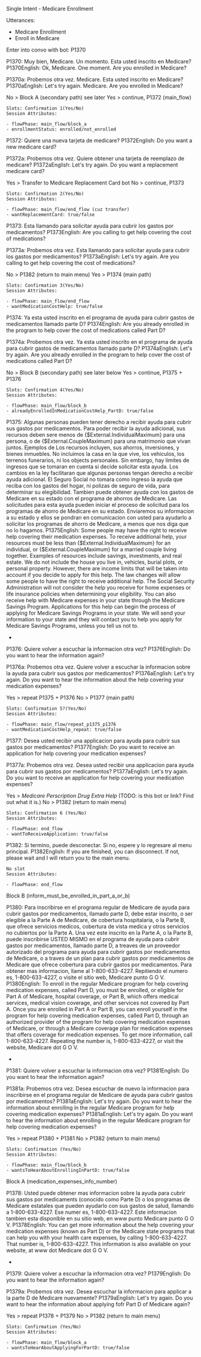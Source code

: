 Single Intent - Medicare Enrollment

Utterances:

- Medicare Enrollment
- Enroll in Medicare

Enter into convo with bot: P1370

P1370: Muy bien, Medicare. Un momento. Esta usted inscrito en Medicare?
P1370English: Ok, Medicare. One moment. Are you enrolled in Medicare?

P1370a: Probemos otra vez. Medicare. Esta usted inscrito en Medicare?
P1370aEnglish: Let's try again. Medicare. Are you enrolled in Medicare?

No > Block A (secondary path) see later
Yes > continue, P1372 (main_flow)

```
Slots: Confirmation 1(Yes/No)
Session Attributes:

- flowPhase: main_flow/block_a
- enrollmentStatus: enrolled/not_enrolled
```

P1372: Quiere una nueva tarjeta de medicare?
P1372English: Do you want a new medicare card?

P1372a: Probemos otra vez. Quiere obtener una tarjeta de reemplazo de medicare?
P1372aEnglish: Let's try again. Do you want a replacement medicare card?

Yes > Transfer to Medicare Replacement Card bot
No > continue, P1373

```
Slots: Confirmation 2(Yes/No)
Session Attributes:

- flowPhase: main_flow/end_flow (cuz transfer)
- wantReplacementCard: true/false
```

P1373: Esta llamando para solicitar ayuda para cubrir los gastos por medicamentos?
P1373English: Are you calling to get help covering the cost of medications?

P1373a: Probemos otra vez. Esta llamando para solicitar ayuda para cubrir los gastos por medicamentos?
P1373aEnglish: Let's try again. Are you calling to get help covering the cost of medications?

No > P1382 (return to main menu)
Yes > P1374 (main path)

```
Slots: Confirmation 3(Yes/No)
Session Attributes:

- flowPhase: main_flow/end_flow
- wantMedicationCostHelp: true/false
```

P1374: Ya esta usted inscrito en el programa de ayuda para cubrir gastos de medicamentos llamado parte D?
P1374English: Are you already enrolled in the program to help cover the cost of medications called Part D?

P1374a: Probemos otra vez. Ya esta usted inscrito en el programa de ayuda para cubrir gastos de medicamentos llamado parte D?
P1374aEnglish: Let's try again. Are you already enrolled in the program to help cover the cost of medications called Part D?

No > Block B (secondary path) see later below
Yes > continue, P1375 + P1376

```
Slots: Confirmation 4(Yes/No)
Session Attributes:

- flowPhase: main_flow/block_b
- alreadyEnrolledInMedicationCostHelp_PartD: true/false
```

P1375: Algunas personas pueden tener derecho a recibir ayuda para cubrir sus gastos por medicamentos. Para poder recibir la ayuda adicional, sus recursos deben sere menos de {$External.IndividualMaximum} para una persona, o de {$External.CoupleMaximum} para una matrimonio que vivan juntos. Ejemplos de Los recursos incluyen, sus ahorros, inversiones, y bienes inmuebles. No incluimos la casa en la que vive, los vehiculos, los terrenos funerarios, ni los objects personales. Sin embargo, hay limites de ingresos que se tomaran en cuenta si decide solicitar esta ayuda. Los cambios en la ley facilitaran que algunas personas tengan derecho a recibir ayuda adicional. El Seguro Social no tomara como ingreso la ayuda que reciba con los gastos del hogar, ni polizas de seguro de vida, para determinar su elegibilidad. Tambien puede obtener ayuda con los gastos de Medicare en su estado con el programa de ahorros de Medicare. Las solicitudes para esta ayuda pueden iniciar el proceso de solicitud para los programas de ahorro de Medicare en su estado. Enviaremos su informacion a su estado y ellos se pondran en comunicacion con usted para ayudarlo a solicitar los programas de ahorro de Medicare, a menos que nos diga que no lo hagamos.
P1375English: Some people may have the right to receive help covering their medication expenses. To receive additional help, your resources must be less than {$External.IndividualMaximum} for an individual, or {$External.CoupleMaximum} for a married couple living together. Examples of resources include savings, investments, and real estate. We do not include the house you live in, vehicles, burial plots, or personal property. However, there are income limits that will be taken into account if you decide to apply for this help. The law changes will allow some people to have the right to receive additional help. The Social Security Administration will not consider the help you receive for home expenses or life insurance policies when determining your eligibility. You can also receive help with Medicare expenses in your state through the Medicare Savings Program. Applications for this help can begin the process of applying for Medicare Savings Programs in your state. We will send your information to your state and they will contact you to help you apply for Medicare Savings Programs, unless you tell us not to.

-

P1376: Quiere volver a escuchar la informacion otra vez?
P1376English: Do you want to hear the information again?

P1376a: Probemos otra vez. Quiere volver a escuchar la informacion sobre la ayuda para cubrir sus gastos por medicamentos?
P1376aEnglish: Let's try again. Do you want to hear the information about the help covering your medication expenses?

Yes > repeat P1375 + P1376
No > P1377 (main path)

```
Slots: Confirmation 5?(Yes/No)
Session Attributes:

- flowPhase: main_flow/repeat_p1375_p1376
- wantMedicationCostHelp_repeat: true/false
```

P1377: Desea usted recibir una applicacion para ayuda para cubrir sus gastos por medicamentos?
P1377English: Do you want to receive an application for help covering your medication expenses?

P1377a: Probemos otra vez. Desea usted recibir una applicacion para ayuda para cubrir sus gastos por medicamentos?
P1377aEnglish: Let's try again. Do you want to receive an application for help covering your medication expenses?

Yes > _Medicare Perscription Drug Extra Help_ (TODO: is this bot or link? Find out what it is.)
No > P1382 (return to main menu)

```
Slots: Confirmation 6 (Yes/No)
Session Attributes:

- flowPhase: end_flow
- wantToReceiveApplication: true/false
```

P1382: Si termino, puede desconectar. Si no, espere y lo regresare al menu principal.
P1382English: If you are finished, you can disconnect. If not, please wait and I will return you to the main menu.

```
No slot
Session Attributes:

- flowPhase: end_flow
```

Block B (inform_must_be_enrolled_in_part_a_or_b)

P1380: Para inscribirse en el programa regular de Medicare de ayuda para cubrir gastos por medicamentos, llamado parte D, debe estar inscrito, o ser elegible a la Parte A de Medicare, de cobertura hospitalaria, o la Parte B, que ofrece servicios medicos, cobertura de vista medica y otros servicios no cubiertos por la Parte A. Una vez este inscrito en la Parte A, o la Parte B, puede inscribirse USTED MISMO en el programa de ayuda para cubrir gastos por medicamentos, llamado parte D, a treaves de un proveedor autorizado del programa para ayuda para cubrir gastos por medicamentos de Medicare, o a traves de un plan para cubrir gastos por medicamentos de Medicare que ofrece cobertura para cubrir gastos por medicamentos. Para obtener mas informacion, llame al 1-800-633-4227. Repitiendo el numero es, 1-800-633-4227, o visite el sitio web, Medicare punto G O V.
P1380English: To enroll in the regular Medicare program for help covering medication expenses, called Part D, you must be enrolled, or eligible for Part A of Medicare, hospital coverage, or Part B, which offers medical services, medical vision coverage, and other services not covered by Part A. Once you are enrolled in Part A or Part B, you can enroll yourself in the program for help covering medication expenses, called Part D, through an authorized provider of the program for help covering medication expenses of Medicare, or through a Medicare coverage plan for medication expenses that offers coverage for medication expenses. To get more information, call 1-800-633-4227. Repeating the number is, 1-800-633-4227, or visit the website, Medicare dot G O V.

-

P1381: Quiere volver a escuchar la informacion otra vez?
P1381English: Do you want to hear the information again?

P1381a: Probemos otra vez. Desea escuchar de nuevo la informacion para inscribirse en el programa regular de Medicare de ayuda para cubrir gastos por medicamentos?
P1381aEnglish: Let's try again. Do you want to hear the information about enrolling in the regular Medicare program for help covering medication expenses?
P1381aEnglish: Let's try again. Do you want to hear the information about enrolling in the regular Medicare program for help covering medication expenses?

Yes > repeat P1380 + P1381
No > P1382 (return to main menu)

```
Slots: Confirmation (Yes/No)
Session Attributes:

- flowPhase: main_flow/block_b
- wantsToHearAboutEnrollingInPartD: true/false

```

Block A (medication_expenses_info_number)

P1378: Usted puede obtener mas informacion sobre la ayuda para cubrir sus gastos por medicaments (conocido como Parte D) o los programas de Medicare estatales que pueden ayudarlo con sus gastos de salud, llamando a 1-800-633-4227. Ese numer es, 1-800-633-4227. Este informacion tambien esta disponible en su sitio web, en www punto Medicare punto G O V.
P1378English: You can get more information about the help covering your medication expenses (known as Part D) or the Medicare state programs that can help you with your health care expenses, by calling 1-800-633-4227. That number is, 1-800-633-4227. This information is also available on your website, at www dot Medicare dot G O V.

-

P1379: Quiere volver a escuchar la informacion otra vez?
P1379English: Do you want to hear the information again?

P1379a: Probemos otra vez. Desea escuchar la informacion para applicar a la parte D de Medicare nuevamente?
P1379aEnglish: Let's try again. Do you want to hear the information about applying fofr Part D of Medicare again?

Yes > repeat P1378 + P1379
No > P1382 (return to main menu)

```
Slots: Confirmation (Yes/No)
Session Attributes:

- flowPhase: main_flow/block_a
- wantsToHearAboutApplyingForPartD: true/false

```
